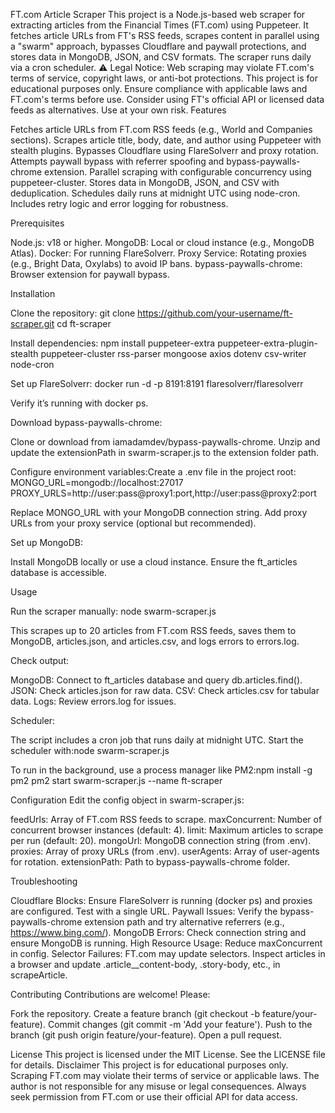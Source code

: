 FT.com Article Scraper
This project is a Node.js-based web scraper for extracting articles from the Financial Times (FT.com) using Puppeteer. It fetches article URLs from FT's RSS feeds, scrapes content in parallel using a "swarm" approach, bypasses Cloudflare and paywall protections, and stores data in MongoDB, JSON, and CSV formats. The scraper runs daily via a cron scheduler.
⚠️ Legal Notice: Web scraping may violate FT.com's terms of service, copyright laws, or anti-bot protections. This project is for educational purposes only. Ensure compliance with applicable laws and FT.com's terms before use. Consider using FT's official API or licensed data feeds as alternatives. Use at your own risk.
Features

Fetches article URLs from FT.com RSS feeds (e.g., World and Companies sections).
Scrapes article title, body, date, and author using Puppeteer with stealth plugins.
Bypasses Cloudflare using FlareSolverr and proxy rotation.
Attempts paywall bypass with referrer spoofing and bypass-paywalls-chrome extension.
Parallel scraping with configurable concurrency using puppeteer-cluster.
Stores data in MongoDB, JSON, and CSV with deduplication.
Schedules daily runs at midnight UTC using node-cron.
Includes retry logic and error logging for robustness.

Prerequisites

Node.js: v18 or higher.
MongoDB: Local or cloud instance (e.g., MongoDB Atlas).
Docker: For running FlareSolverr.
Proxy Service: Rotating proxies (e.g., Bright Data, Oxylabs) to avoid IP bans.
bypass-paywalls-chrome: Browser extension for paywall bypass.

Installation

Clone the repository:
git clone https://github.com/your-username/ft-scraper.git
cd ft-scraper


Install dependencies:
npm install puppeteer-extra puppeteer-extra-plugin-stealth puppeteer-cluster rss-parser mongoose axios dotenv csv-writer node-cron


Set up FlareSolverr:
docker run -d -p 8191:8191 flaresolverr/flaresolverr

Verify it’s running with docker ps.

Download bypass-paywalls-chrome:

Clone or download from iamadamdev/bypass-paywalls-chrome.
Unzip and update the extensionPath in swarm-scraper.js to the extension folder path.


Configure environment variables:Create a .env file in the project root:
MONGO_URL=mongodb://localhost:27017
PROXY_URLS=http://user:pass@proxy1:port,http://user:pass@proxy2:port


Replace MONGO_URL with your MongoDB connection string.
Add proxy URLs from your proxy service (optional but recommended).


Set up MongoDB:

Install MongoDB locally or use a cloud instance.
Ensure the ft_articles database is accessible.



Usage

Run the scraper manually:
node swarm-scraper.js

This scrapes up to 20 articles from FT.com RSS feeds, saves them to MongoDB, articles.json, and articles.csv, and logs errors to errors.log.

Check output:

MongoDB: Connect to ft_articles database and query db.articles.find().
JSON: Check articles.json for raw data.
CSV: Check articles.csv for tabular data.
Logs: Review errors.log for issues.


Scheduler:

The script includes a cron job that runs daily at midnight UTC.
Start the scheduler with:node swarm-scraper.js


To run in the background, use a process manager like PM2:npm install -g pm2
pm2 start swarm-scraper.js --name ft-scraper





Configuration
Edit the config object in swarm-scraper.js:

feedUrls: Array of FT.com RSS feeds to scrape.
maxConcurrent: Number of concurrent browser instances (default: 4).
limit: Maximum articles to scrape per run (default: 20).
mongoUrl: MongoDB connection string (from .env).
proxies: Array of proxy URLs (from .env).
userAgents: Array of user-agents for rotation.
extensionPath: Path to bypass-paywalls-chrome folder.

Troubleshooting

Cloudflare Blocks: Ensure FlareSolverr is running (docker ps) and proxies are configured. Test with a single URL.
Paywall Issues: Verify the bypass-paywalls-chrome extension path and try alternative referrers (e.g., https://www.bing.com/).
MongoDB Errors: Check connection string and ensure MongoDB is running.
High Resource Usage: Reduce maxConcurrent in config.
Selector Failures: FT.com may update selectors. Inspect articles in a browser and update .article__content-body, .story-body, etc., in scrapeArticle.

Contributing
Contributions are welcome! Please:

Fork the repository.
Create a feature branch (git checkout -b feature/your-feature).
Commit changes (git commit -m 'Add your feature').
Push to the branch (git push origin feature/your-feature).
Open a pull request.

License
This project is licensed under the MIT License. See the LICENSE file for details.
Disclaimer
This project is for educational purposes only. Scraping FT.com may violate their terms of service or applicable laws. The author is not responsible for any misuse or legal consequences. Always seek permission from FT.com or use their official API for data access.
